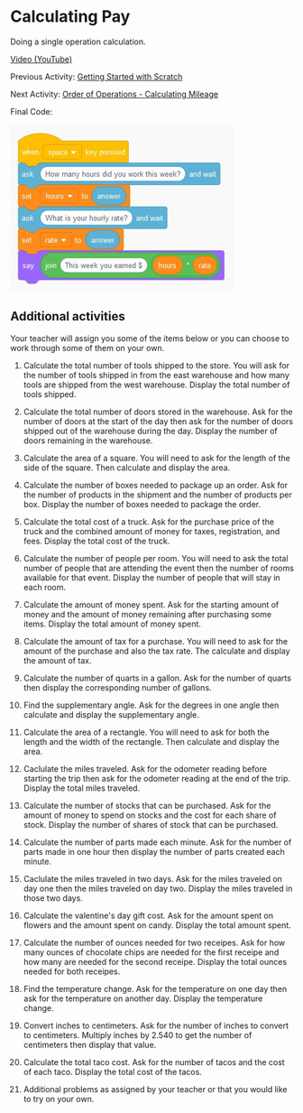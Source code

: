 # Calculating Pay

Doing a single operation calculation.

[Video (YouTube)](https://youtu.be/nVhhQRKqVsI)

Previous Activity: [Getting Started with Scratch](https://github.com/teachintech90/math.code/blob/main/Scratch/000-Getting-Started/README.md)

Next Activity: [Order of Operations - Calculating Mileage](https://github.com/teachintech90/math.code/blob/main/Scratch/002-Order-Of-Operations/README.md)

Final Code:

<img src="calc-pay-final.jpg">

## Additional activities
Your teacher will assign you some of the items below or you can choose to work through some of them on your own.

1. Calculate the total number of tools shipped to the store.  You will ask for the number of tools shipped in from the east warehouse and how many tools are shipped from the west warehouse.  Display the total number of tools shipped.

1. Calculate the total number of doors stored in the warehouse.  Ask for the number of doors at the start of the day then ask for the number of doors shipped out of the warehouse during the day.  Display the number of doors remaining in the warehouse.

1. Calculate the area of a square.  You will need to ask for the length of the side of the square. Then calculate and display the area.

1. Calculate the number of boxes needed to package up an order.  Ask for the number of products in the shipment and the number of products per box.  Display the number of boxes needed to package the order.

1. Calculate the total cost of a truck.  Ask for the purchase price of the truck and the combined amount of money for taxes, registration, and fees.  Display the total cost of the truck.

1. Calculate the number of people per room.  You will need to ask the total number of people that are attending the event then the number of rooms available for that event.  Display the number of people that will stay in each room.

1. Calculate the amount of money spent.  Ask for the starting amount of money and the amount of money remaining after purchasing some items.  Display the total amount of money spent.

1. Calculate the amount of tax for a purchase.  You will need to ask for the amount of the purchase and also the tax rate.  The calculate and display the amount of tax.

1. Calculate the number of quarts in a gallon.  Ask for the number of quarts then display the corresponding number of gallons.

1. Find the supplementary angle.  Ask for the degrees in one angle then calculate and display the supplementary angle.

1. Calculate the area of a rectangle.  You will need to ask for both the length and the width of the rectangle.  Then calculate and display the area.

1. Caclulate the miles traveled.  Ask for the odometer reading before starting the trip then ask for the odometer reading at the end of the trip.  Display the total miles traveled.

1. Calculate the number of stocks that can be purchased.  Ask for the amount of money to spend on stocks and the cost for each share of stock.  Display the number of shares of stock that can be purchased.

1. Calculate the number of parts made each minute.  Ask for the number of parts made in one hour then display the number of parts created each minute.

1. Caclulate the miles traveled in two days.  Ask for the miles traveled on day one then the miles traveled on day two.  Display the miles traveled in those two days.

1. Calculate the valentine's day gift cost.  Ask for the amount spent on flowers and the amount spent on candy.  Display the total amount spent.

1. Calculate the number of ounces needed for two receipes.  Ask for how many ounces of chocolate chips are needed for the first receipe and how many are needed for the second receipe.  Display the total ounces needed for both receipes.

1. Find the temperature change.  Ask for the temperature on one day then ask for the temperature on another day.  Display the temperature change.

1. Convert inches to centimeters.  Ask for the number of inches to convert to centimeters.  Multiply inches by 2.540 to get the number of centimeters then display that value.

1. Calculate the total taco cost.  Ask for the number of tacos and the cost of each taco.  Display the total cost of the tacos.

1. Additional problems as assigned by your teacher or that you would like to try on your own.
